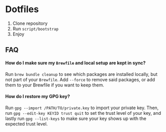 # Dotfiles

1. Clone repository
2. Run `script/bootstrap`
3. Enjoy

## FAQ

#### How do I make sure my `Brewfile` and local setup are kept in sync?

Run `brew bundle cleanup` to see which packages are installed locally, but not
part of your `Brewfile`. Add `--force` to remove said packages, or add them to
your Brewfile if you want to keep them.

#### How do I restore my GPG key?

Run `gpg --import /PATH/TO/private.key` to import your private key. Then, run
`gpg --edit-key KEYID trust quit` to set the trust level of your key, and
lastly run `gpg --list-keys` to make sure your key shows up with the expected
trust level.
